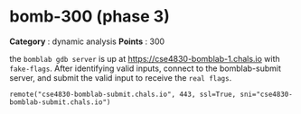# bomb-300 (phase 3)

**Category** : dynamic analysis
**Points** : 300

the ``bomblab gdb server`` is up at  https://cse4830-bomblab-1.chals.io with ``fake-flags``. After identifying valid inputs, connect to the bomblab-submit server, and submit the valid input to receive the ``real flags``.

``remote("cse4830-bomblab-submit.chals.io", 443, ssl=True, sni="cse4830-bomblab-submit.chals.io")``
 



